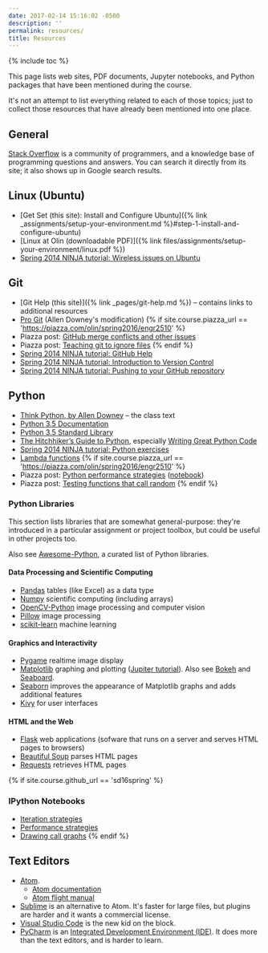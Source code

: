 ```yaml
---
date: 2017-02-14 15:16:02 -0500
description: ''
permalink: resources/
title: Resources
---
```


{% include toc %}

This page lists web sites, PDF documents, Jupyter notebooks, and
Python packages that have been mentioned during the course.

It's not an attempt to list everything related to each of those topics; just
to collect those resources that have already been mentioned into one place.

## General

[Stack Overflow](http://stackoverflow.com) is a community of programmers, and a knowledge base of programming questions and answers. You can search it directly from its site; it also shows up in Google search results.

## Linux (Ubuntu)

* [Get Set (this site): Install and Configure Ubuntu]({% link _assignments/setup-your-environment.md %}#step-1-install-and-configure-ubuntu)
* [Linux at Olin (downloadable PDF)]({% link files/assignments/setup-your-environment/linux.pdf %})
* [Spring 2014 NINJA tutorial: Wireless issues on Ubuntu](https://docs.google.com/document/d/1uRRyjQhWyoffL_FNpRHNn8geblh9h0mfvAjjZ0fOtRc/edit)

## Git

* [Git Help (this site)]({% link _pages/git-help.md %}) – contains links to additional resources
* [Pro Git](https://github.com/AllenDowney/amgit/tree/master/en) (Allen Downey's modification)
{% if site.course.piazza_url == 'https://piazza.com/olin/spring2016/engr2510' %}
* Piazza post: [GitHub merge conflicts and other issues](https://piazza.com/class/ijkborva8jk70v?cid=57)
* Piazza post: [Teaching git to ignore files](https://piazza.com/class/ijkborva8jk70v?cid=97)
{% endif %}
* [Spring 2014 NINJA tutorial: GitHub Help](https://docs.google.com/document/d/12mYDk2Bto-8a4LEq3tL9gvNO_8uehsyaV5WMg2-WNj4/edit)
* [Spring 2014 NINJA tutorial: Introduction to Version Control](https://docs.google.com/presentation/d/15UsxsUBIDA78iplWfKsX0yZAoYIf5ofpEr7PRUE2Y28/edit#slide=id.p)
* [Spring 2014 NINJA tutorial: Pushing to your GitHub repository](https://docs.google.com/document/d/1faRvcK33bIetPkgBH5Vw3Vlz8vl6jdPFKvtowT6Q1xw/edit)

## Python

* [Think Python, by Allen Downey](http://greenteapress.com/wp/think-python-2e/) – the class text
* [Python 3.5 Documentation](https://docs.python.org/3.5/)
* [Python 3.5 Standard Library](https://docs.python.org/3.5/library/index.html)
* [The Hitchhiker’s Guide to Python](http://docs.python-guide.org/), especially [Writing Great Python Code](http://docs.python-guide.org/en/latest/#writing-great-python-code)
* [Spring 2014 NINJA tutorial: Python exercises](https://docs.google.com/document/d/1k-JU9cPokJ58ur4ubpbhLAxC26aAx9bCUcianobBLFE/edit)
* [Lambda functions](http://www.secnetix.de/%7Eolli/Python/lambda_functions.hawk)
{% if site.course.piazza_url == 'https://piazza.com/olin/spring2016/engr2510' %}
* Piazza post: [Python performance strategies](https://piazza.com/class/ijkborva8jk70v?cid=105) ([notebook](https://github.com//{{site.course.github_owner}}/ClassNotes/blob/master/Python%20Performance%20Strategies.ipynb))
* Piazza post: [Testing functions that call random](https://piazza.com/class/ijkborva8jk70v?cid=103)
{% endif %}

### Python Libraries

This section lists libraries that are somewhat general-purpose: they're
introduced in a particular assignment or project toolbox, but could be useful
in other projects too.

Also see [Awesome-Python](https://awesome-python.com), a curated list of Python libraries.

#### Data Processing and Scientific Computing

* [Pandas](http://pandas.pydata.org) tables (like Excel) as a data type
* [Numpy](http://www.numpy.org) scientific computing (including arrays)
* [OpenCV-Python](https://opencv-python-tutroals.readthedocs.org/en/latest/py_tutorials/py_tutorials.html) image processing and computer vision
* [Pillow](http://python-pillow.org) image processing
* [scikit-learn](http://scikit-learn.org/stable/) machine learning

#### Graphics and Interactivity

* [Pygame](http://www.pygame.org/hifi.html) realtime image display
* [Matplotlib](http://matplotlib.org) graphing and plotting ([Jupiter tutorial](http://nbviewer.jupyter.org/github/jrjohansson/scientific-python-lectures/blob/master/Lecture-4-Matplotlib.ipynb)). Also see [Bokeh](http://bokeh.pydata.org/en/latest/) and [Seaboard](http://stanford.edu/~mwaskom/software/seaborn/).
* [Seaborn](http://seaborn.pydata.org) improves the appearance of Matplotlib graphs and adds additional features
* [Kivy](https://kivy.org/) for user interfaces

#### HTML and the Web

* [Flask](http://flask.pocoo.org) web applications (sofware that runs on a server and serves HTML pages to browsers)
* [Beautiful Soup](https://www.crummy.com/software/BeautifulSoup/bs4/doc/) parses HTML pages
* [Requests](http://docs.python-requests.org/en/latest/) retrieves HTML pages

{% if site.course.github_url == 'sd16spring' %}
### IPython Notebooks

* [Iteration strategies](https://github.com//{{site.course.github_owner}}/ClassNotes/blob/master/Day5_Iteration.ipynb)
* [Performance strategies](https://github.com//{{site.course.github_owner}}/ClassNotes/blob/master/Python%20Performance%20Strategies.ipynb)
* [Drawing call graphs](https://github.com//{{site.course.github_owner}}/ClassNotes/blob/master/Call%20Graphs.ipynb)
{% endif %}

## Text Editors

* [Atom](https://atom.io).
    * [Atom documentation](https://atom.io/docs)
    * [Atom flight manual](http://flight-manual.atom.io)
* [Sublime](https://www.sublimetext.com) is an alternative to Atom. It's faster for large files, but plugins are harder and it wants a commercial license.
* [Visual Studio Code](https://code.visualstudio.com) is the new kid on the block.
* [PyCharm](https://www.jetbrains.com/pycharm/) is an [Integrated Development Environment (IDE)](https://en.wikipedia.org/wiki/Integrated_development_environment).
It does more than the text editors, and is harder to learn.

